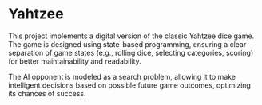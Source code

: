 
# Yahtzee
This project implements a digital version of the classic Yahtzee dice game. The game is designed using state-based programming, ensuring a clear separation of game states (e.g., rolling dice, selecting categories, scoring) for better maintainability and readability.

The AI opponent is modeled as a search problem, allowing it to make intelligent decisions based on possible future game outcomes, optimizing its chances of success.
